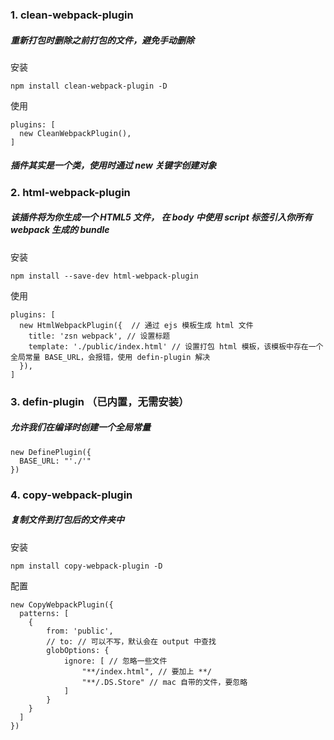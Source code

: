 ### 1. clean-webpack-plugin 
##### 重新打包时删除之前打包的文件，避免手动删除
安装
```
npm install clean-webpack-plugin -D
```
使用
```
plugins: [
  new CleanWebpackPlugin(),
]
```
##### 插件其实是一个类，使用时通过 new 关键字创建对象

### 2. html-webpack-plugin 
##### 该插件将为你生成一个 HTML5 文件， 在 body 中使用 script 标签引入你所有 webpack 生成的 bundle
安装
```
npm install --save-dev html-webpack-plugin
```
使用
```
plugins: [
  new HtmlWebpackPlugin({  // 通过 ejs 模板生成 html 文件
    title: 'zsn webpack', // 设置标题
    template: './public/index.html' // 设置打包 html 模板，该模板中存在一个全局常量 BASE_URL，会报错，使用 defin-plugin 解决
  }),
]
```

### 3. defin-plugin （已内置，无需安装）
##### 允许我们在编译时创建一个全局常量
```
new DefinePlugin({
  BASE_URL: "'./'"
})
```

### 4. copy-webpack-plugin
##### 复制文件到打包后的文件夹中
安装
```
npm install copy-webpack-plugin -D
```
配置
```
new CopyWebpackPlugin({
  patterns: [
    {
        from: 'public',
        // to: // 可以不写，默认会在 output 中查找
        globOptions: {
            ignore: [ // 忽略一些文件
                "**/index.html", // 要加上 **/
                "**/.DS.Store" // mac 自带的文件，要忽略
            ]
        }
    }
  ]
})
```